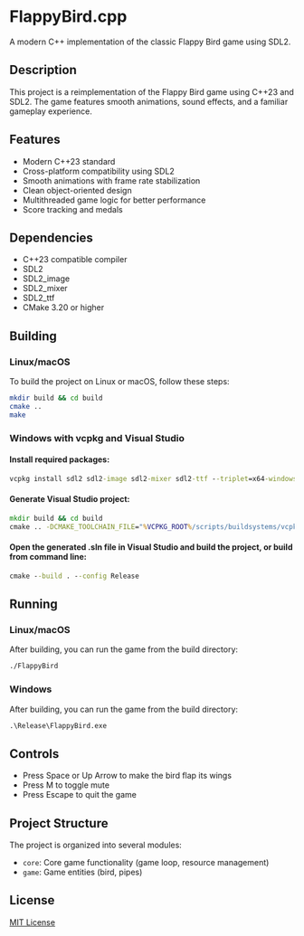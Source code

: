 # FlappyBird.cpp

A modern C++ implementation of the classic Flappy Bird game using SDL2.

## Description

This project is a reimplementation of the Flappy Bird game using C++23 and SDL2. The game features smooth animations,
sound effects, and a familiar gameplay experience.

## Features

- Modern C++23 standard
- Cross-platform compatibility using SDL2
- Smooth animations with frame rate stabilization
- Clean object-oriented design
- Multithreaded game logic for better performance
- Score tracking and medals

## Dependencies

- C++23 compatible compiler
- SDL2
- SDL2_image
- SDL2_mixer
- SDL2_ttf
- CMake 3.20 or higher

## Building

### Linux/macOS

To build the project on Linux or macOS, follow these steps:

```bash
mkdir build && cd build
cmake ..
make
```

### Windows with vcpkg and Visual Studio

#### Install required packages:

```cmd
vcpkg install sdl2 sdl2-image sdl2-mixer sdl2-ttf --triplet=x64-windows
```

#### Generate Visual Studio project:

```cmd
mkdir build && cd build
cmake .. -DCMAKE_TOOLCHAIN_FILE="%VCPKG_ROOT%/scripts/buildsystems/vcpkg.cmake" -DCMAKE_GENERATOR_PLATFORM=x64
```

#### Open the generated .sln file in Visual Studio and build the project, or build from command line:

```cmd
cmake --build . --config Release
```

## Running

### Linux/macOS

After building, you can run the game from the build directory:

```bash
./FlappyBird
```

### Windows

After building, you can run the game from the build directory:

```cmd
.\Release\FlappyBird.exe
```

## Controls

- Press Space or Up Arrow to make the bird flap its wings
- Press M to toggle mute
- Press Escape to quit the game

## Project Structure

The project is organized into several modules:

- `core`: Core game functionality (game loop, resource management)
- `game`: Game entities (bird, pipes)

## License

[MIT License](LICENSE)
